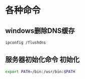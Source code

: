 # 各种命令

## windows删除DNS缓存
```sh
ipconfig /flushdns
```

## 服务器初始化命令 初始化
```sh
export PATH=/bin:/usr/bin:$PATH
```